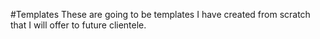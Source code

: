 #Templates
These are going to be templates I have created from scratch that I will offer to future clientele.
